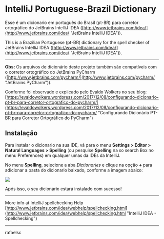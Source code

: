IntelliJ Portuguese-Brazil Dictionary
=====================================

Esse é um dicionario em português do Brasil (pt-BR) para corretor ortográfico do JetBrains IntelliJ IDEA ([http://www.jetbrains.com/idea/](http://www.jetbrains.com/idea/ "JetBrains IntelliJ IDEA")).

This is a Brazilian Portuguese (pt-BR) dictionary for the spell checker of JetBrains IntelliJ IDEA ([http://www.jetbrains.com/idea/](http://www.jetbrains.com/idea/ "JetBrains IntelliJ IDEA")).

----------

**Obs:** Os arquivos de dicionário deste projeto também são compatíveis com o corretor ortográfico do JetBrains PyCharm ([http://www.jetbrains.com/pycharm/](http://www.jetbrains.com/pycharm/ "JetBrains PyCharm")).

Conforme foi observado e explicado pelo Evaldo Wolkers no seu blog: [https://evaldowolkers.wordpress.com/2017/12/08/configurando-dicionario-pt-br-para-corretor-ortografico-do-pycharm/](https://evaldowolkers.wordpress.com/2017/12/08/configurando-dicionario-pt-br-para-corretor-ortografico-do-pycharm/ "Configurando Dicionário PT-BR para Corretor Ortográfico do PyCharm")


## Instalação

Para instalar o dicionario na sua IDE, vá para o menu **Settings > Editor > Natural Languages > Spelling** (ou pesquise **Spelling** na so search Box no menu Preferences) em qualquer umas da IDEs da IntelliJ.

No menu **Spelling**, selecione a aba *Dictionaries* e clique na opção **+** para adicionar a pasta do dicionario baixado, conforme a imagem abaixo:  

![](doc/images/idea-adding-dict.png)

Após isso, o seu dicionário estará instalado com sucesso!

----------

More info at IntelliJ spellchecking Help [http://www.jetbrains.com/idea/webhelp/spellchecking.html](http://www.jetbrains.com/idea/webhelp/spellchecking.html "IntelliJ IDEA - Spellchecking")

----------
rafaelsc
